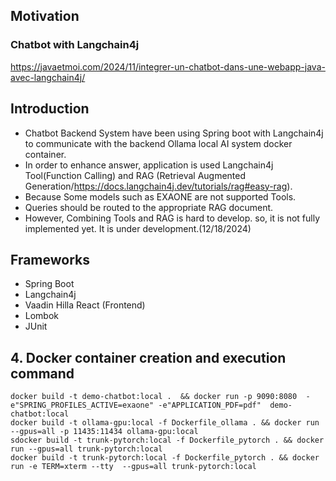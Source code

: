 
## Motivation
### Chatbot with Langchain4j
https://javaetmoi.com/2024/11/integrer-un-chatbot-dans-une-webapp-java-avec-langchain4j/

## Introduction
- Chatbot Backend System have been using Spring boot with Langchain4j to communicate with the backend Ollama local AI system docker container.
- In order to enhance answer, application is used Langchain4j Tool(Function Calling) and RAG (Retrieval Augmented Generation/https://docs.langchain4j.dev/tutorials/rag#easy-rag).
- Because Some models such as EXAONE are not supported Tools.
- Queries should be routed to the appropriate RAG document.
- However, Combining Tools and RAG is hard to develop. so, it is not fully implemented yet. It is under development.(12/18/2024)

## Frameworks
- Spring Boot
- Langchain4j
- Vaadin Hilla React (Frontend)
- Lombok
- JUnit

## 4. Docker container creation and execution command
```
docker build -t demo-chatbot:local .  && docker run -p 9090:8080  -e"SPRING_PROFILES_ACTIVE=exaone" -e"APPLICATION_PDF=pdf"  demo-chatbot:local
docker build -t ollama-gpu:local -f Dockerfile_ollama . && docker run --gpus=all -p 11435:11434 ollama-gpu:local
sdocker build -t trunk-pytorch:local -f Dockerfile_pytorch . && docker run --gpus=all trunk-pytorch:local
docker build -t trunk-pytorch:local -f Dockerfile_pytorch . && docker run -e TERM=xterm --tty  --gpus=all trunk-pytorch:local

```